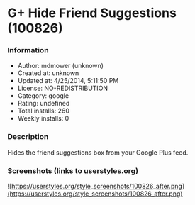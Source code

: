 # G+ Hide Friend Suggestions (100826)

### Information
- Author: mdmower (unknown)
- Created at: unknown
- Updated at: 4/25/2014, 5:11:50 PM
- License: NO-REDISTRIBUTION
- Category: google
- Rating: undefined
- Total installs: 260
- Weekly installs: 0


### Description
Hides the friend suggestions box from your Google Plus feed.


### Screenshots (links to userstyles.org)
![https://userstyles.org/style_screenshots/100826_after.png](https://userstyles.org/style_screenshots/100826_after.png)


